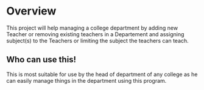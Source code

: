# Overview

This project will help managing a college department by adding new Teacher or removing existing teachers in a Departement and assigning subject(s) to the Teachers or limiting the subject the teachers can teach.

## Who can use this!

This is most suitable for use by the head of department of any college as he can easily manage things in the department using this program.

